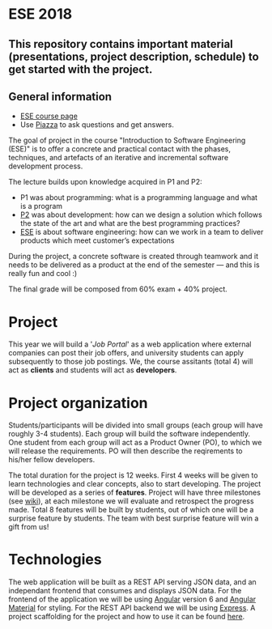 # ESE 2018
This repository contains important material (presentations, project description, schedule) to get started with the project.
---

## General information

* [ESE course page](http://scg.unibe.ch/teaching/ese)
* Use <a href="https://piazza.com/unibe.ch/fall2017/ese2017/home">Piazza</a> to ask questions and get answers.

The goal of project in the course "Introduction to Software Engineering (ESE)" is to offer a concrete and practical contact with the phases, techniques, and artefacts of an iterative and incremental software development process.

The lecture builds upon knowledge acquired in P1 and P2:

* P1 was about programming: what is a programming language and what is a program
* [P2](http://scg.unibe.ch/teaching/p2) was about development: how can we design a solution which follows the state of the art and what are the best programming practices?
* [ESE](http://scg.unibe.ch/teaching/ese) is about software engineering: how can we work in a team to deliver products which meet customer’s expectations

During the project, a concrete software is created through teamwork and it needs to be delivered as a product at the end of the semester — and this is really fun and cool :)

The final grade will be composed from 60% exam + 40% project.


# Project 

This year we will build a '*Job Portal*' as a web application where external companies can post their job offers, and university students can apply subsequently to those job postings. We, the course assitants (total 4) will act as **clients** and students will act as **developers**. 

# Project organization

Students/participants will be divided into small groups (each group will have roughly 3-4 students). Each group will build the software independently. One student from each group will act as a Product Owner (PO), to which we will release the requirements. PO will then describe the reqirements to his/her fellow developers.

The total duration for the project is 12 weeks. First 4 weeks will be given to learn technologies and clear concepts, also to start developing. The project will be developed as a series of **features**. Project will have three milestones (see [wiki](https://github.com/scg-unibe-ch/ese2018/wiki)), at each milestone we will evaluate and retrospect the progress made. Total 8 features will be built by students, out of which one will be a surprise feature by students. The team with best surprise feature will win a gift from us!

# Technologies

The web application will be built as a REST API serving JSON data, and an independant frontend that consumes and displays JSON data. For the frontend of the application we will be using [Angular](https://angular.io/) version 6 and [Angular Material](https://material.angular.io/) for styling. For the REST API backend we will be using [Express](https://expressjs.com/). A project scaffolding for the project and how to use it can be found [here](https://github.com/SilasBerger/ESE-2018-Scaffolding).
